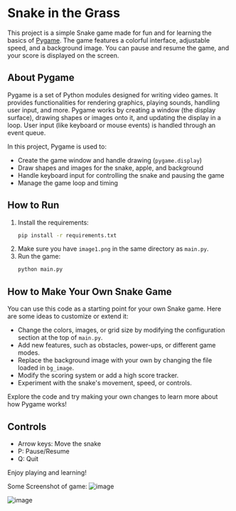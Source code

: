 # Snake in the Grass

This project is a simple Snake game made for fun and for learning the basics of [Pygame](https://www.pygame.org/). The game features a colorful interface, adjustable speed, and a background image. You can pause and resume the game, and your score is displayed on the screen.

## About Pygame

Pygame is a set of Python modules designed for writing video games. It provides functionalities for rendering graphics, playing sounds, handling user input, and more. Pygame works by creating a window (the display surface), drawing shapes or images onto it, and updating the display in a loop. User input (like keyboard or mouse events) is handled through an event queue.

In this project, Pygame is used to:
- Create the game window and handle drawing (`pygame.display`)
- Draw shapes and images for the snake, apple, and background
- Handle keyboard input for controlling the snake and pausing the game
- Manage the game loop and timing

## How to Run

1. Install the requirements:
   ```sh
   pip install -r requirements.txt
   ```
2. Make sure you have `image1.png` in the same directory as `main.py`.
3. Run the game:
   ```sh
   python main.py
   ```

## How to Make Your Own Snake Game

You can use this code as a starting point for your own Snake game. Here are some ideas to customize or extend it:
- Change the colors, images, or grid size by modifying the configuration section at the top of `main.py`.
- Add new features, such as obstacles, power-ups, or different game modes.
- Replace the background image with your own by changing the file loaded in `bg_image`.
- Modify the scoring system or add a high score tracker.
- Experiment with the snake's movement, speed, or controls.

Explore the code and try making your own changes to learn more about how Pygame works!

## Controls

- Arrow keys: Move the snake
- P: Pause/Resume
- Q: Quit

Enjoy playing and learning!

Some Screenshot of game: 
![image](https://github.com/user-attachments/assets/b818aa4d-68ce-4568-a733-c82196443dbb)

![image](https://github.com/user-attachments/assets/4f778d6f-e0e1-4662-8418-a509f280e204)
